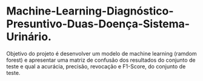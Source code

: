 # Machine-Learning-Diagnóstico-Presuntivo-Duas-Doença-Sistema-Urinário.
Objetivo do projeto é desenvolver um modelo de machine learning (ramdom forest) e apresentar uma matriz de confusão dos resultados do conjunto de teste e qual a acurácia, precisão, revocação e F1-Score, do conjunto de teste.
